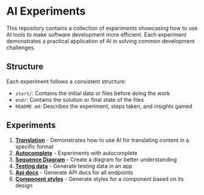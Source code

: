 # AI Experiments

This repository contains a collection of experiments showcasing how to use AI
tools to make software development more efficient. Each experiment demonstrates
a practical application of AI in solving common development challenges.

## Structure

Each experiment follows a consistent structure:

- `start/`: Contains the initial data or files before doing the work
- `end/`: Contains the solution or final state of the files
- `README.md`: Describes the experiment, steps taken, and insights gained

## Experiments

1. [**Translation**](experiments/translation/) - Demonstrates how to use AI for translating content in a specific format
1. [**Autocomplete**](experiments/autocomplete/) - Experiments with autocomplete
1. [**Sequence Diagram**](experiments/sequence-diagram/) - Create a diagram for better understanding
1. [**Testing data**](experiments/testing-data/) - Generate testing data in an app
1. [**Api docs**](experiments/api-docs/) - Generate API docs for all endpoints
1. [**Component styles**](experiments/component-styles/) - Generate styles for a component based on its design
